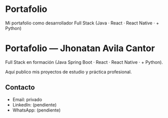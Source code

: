 # Portafolio
Mi portafolio como desarrollador Full Stack (Java · React · React Native · + Python)
# Portafolio — Jhonatan Avila Cantor  

Full Stack en formación (Java Spring Boot · React · React Native · + Python).  

Aquí publico mis proyectos de estudio y práctica profesional.  

## Contacto  
- Email: privado  
- LinkedIn: (pendiente)  
- WhatsApp: (pendiente)  
